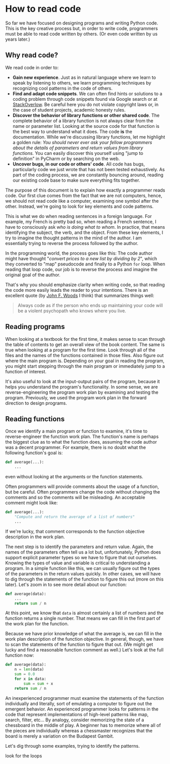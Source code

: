# How to read code

So far we have focused on designing programs and writing Python code. This is the key creative process but, in order to write code, programmers must be able to read code written by others. (Or even code written by us years later.) 

## Why read code?

We read code in order to:

* **Gain new experience**. Just as in natural language where we learn to speak by listening to others, we learn programming techniques by recognizing cool patterns in the code of others.
* **Find and adapt code snippets**. We can often find hints or solutions to a coding problem through code snippets found via Google search or at [StackOverlow](https://stackoverflow.com/).  Be careful here you do not violate copyright laws or, in the case of student projects, academic honesty rules.
* **Discover the behavior of library functions or other shared code**.   The complete behavior of a library function is not always clear from the name or parameter list.  Looking at the source code for that function is the best way to understand what it does. The code **is** the documentation. While we're discussing library functions, let me highlight a golden rule: *You should never ever ask your fellow programmers about the details of parameters and return values from library functions.* You can easily discover this yourself using "jump to definition" in PyCharm or by searching on the web.
* **Uncover bugs, in our code or others' code**. All code has bugs, particularly code we just wrote that has not been tested exhaustively. As part of the coding process, we are constantly bouncing around, reading our existing code base to make sure everything fits together.

The purpose of this document is to explain how exactly a programmer reads code. Our first clue comes from the fact that we are not computers, hence, we should not read code like a computer, examining one symbol after the other. Instead, we're going to look for key elements and code patterns.

This is what we do when reading sentences in a foreign language. For example, my French is pretty bad so, when reading a French sentence, I have to consciously ask *who is doing what to whom*. In practice, that means identifying the subject, the verb, and the object. From these key elements, I try to imagine the thought patterns in the mind of the author.  I am essentially trying to reverse the process followed by the author.

In the programming world, the process goes like this: The code author might have thought "*convert prices to a new list by dividing by 2*", which they converted to "map" pseudocode and finally to a Python `for` loop.  When reading that loop code, our job is to reverse the process and imagine the original goal of the author.  

That's why you should emphasize clarity when writing code, so that reading the code more easily leads the reader to your intentions.  There is an excellent quote (by [John F. Woods](https://groups.google.com/forum/#!msg/comp.lang.c++/rYCO5yn4lXw/oITtSkZOtoUJ) I think) that summarizes things well:

> Always code as if the person who ends up maintaining your code will be a violent psychopath who knows where you live.

## Reading programs

When looking at a textbook for the first time, it makes sense to scan through the table of contents to get an overall view of the book content. The same is true when looking at a program for the first time. Look through all of the files and the names of the functions contained in those files. Also figure out where the main program is. Depending on your goal in reading the program, you might start stepping through the main program or immediately jump to a function of interest.

It's also useful to look at the input-output pairs of the program, because it helps you understand the program's functionality. In some sense, we are reverse-engineering the program work plan by examining and testing the program. Previously, we used the program work plan in the forward direction to design programs.

## Reading functions

Once we identify a main program or function to examine, it's time to reverse-engineer the function work plan. The function's name is perhaps the biggest clue as to what the function does, assuming the code author was a decent programmer. For example, there is no doubt what the following function's goal is:

```python
def average(...):
    ...
```

even without looking at the arguments or the function statements.

Often programmers will provide comments about the usage of a function, but be careful. Often programmers change the code without changing the comments and so the comments will be misleading. An acceptable comment might look like:

```python
def average(...):
    "Compute and return the average of a list of numbers"
    ...
```

If we're lucky, that comment corresponds to the function objective description in the work plan.

The next step is to identify the parameters and return value. Again, the names of the parameters often tell us a lot but, unfortunately, Python does support explicit parameter types so we have to figure that out ourselves. Knowing the types of value and variable is critical to understanding a program.  In a simple function like this, we can usually figure out the types of the parameters in the return values quickly. In other cases, we will have to dig through the statements of the function to figure this out (more on this later).  Let's zoom in to see more detail about our function:
 
```python
def average(data):
    ...
    return sum / n
```

At this point, we know that `data` is almost certainly a list of numbers and the function returns a single number. That means we can fill in the first part of the work plan for the function.

Because we have prior knowledge of what the average is, we can fill in the work plan description of the function objective. In general, though, we have to scan the statements of the function to figure that out. (We might get lucky and find a reasonable function comment as well.) Let's look at the full function now:

```python
def average(data):
    n = len(data)
    sum = 0.0
    for x in data:
        sum = sum + x
    return sum / n
```

An inexperienced programmer must examine the statements of the function individually and literally, sort of emulating a computer to figure out the emergent behavior. An experienced programmer looks for patterns in the code that represent implementations of high-level patterns like map, search, filter, etc... By analogy, consider memorizing the state of a chessboard in the middle of play. A beginner has to memorize where all of the pieces are individually whereas a chessmaster recognizes that the board is merely a variation on the Budapest Gambit.

Let's dig through some examples, trying to identify the patterns.

look for the loops
